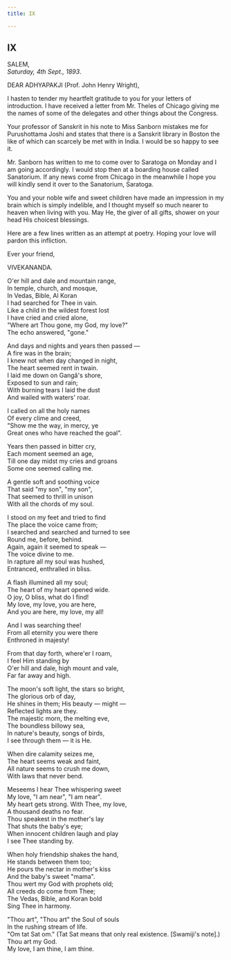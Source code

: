 ```yaml
---
title: IX

---
```





  

  


## IX

SALEM,  
*Saturday, 4th Sept*.*, 1893*.

DEAR ADHYAPAKJI (Prof. John Henry Wright),

I hasten to tender my heartfelt gratitude to you for your letters of
introduction. I have received a letter from Mr. Theles of Chicago giving
me the names of some of the delegates and other things about the
Congress.

Your professor of Sanskrit in his note to Miss Sanborn mistakes me for
Purushottama Joshi and states that there is a Sanskrit library in Boston
the like of which can scarcely be met with in India. I would be so happy
to see it.

Mr. Sanborn has written to me to come over to Saratoga on Monday and I
am going accordingly. I would stop then at a boarding house called
Sanatorium. If any news come from Chicago in the meanwhile I hope you
will kindly send it over to the Sanatorium, Saratoga.

You and your noble wife and sweet children have made an impression in my
brain which is simply indelible, and I thought myself so much nearer to
heaven when living with you. May He, the giver of all gifts, shower on
your head His choicest blessings.

Here are a few lines written as an attempt at poetry. Hoping your love
will pardon this infliction.

Ever your friend,

VIVEKANANDA.

O'er hill and dale and mountain range,  
In temple, church, and mosque,  
In Vedas, Bible, Al Koran  
I had searched for Thee in vain.  
Like a child in the wildest forest lost  
I have cried and cried alone,  
"Where art Thou gone, my God, my love?"  
The echo answered, "gone."

And days and nights and years then passed —  
A fire was in the brain;  
I knew not when day changed in night,  
The heart seemed rent in twain.  
I laid me down on Gangâ's shore,  
Exposed to sun and rain;  
With burning tears I laid the dust  
And wailed with waters' roar.

I called on all the holy names  
Of every clime and creed,  
"Show me the way, in mercy, ye  
Great ones who have reached the goal".

Years then passed in bitter cry,  
Each moment seemed an age,  
Till one day midst my cries and groans  
Some one seemed calling me.

A gentle soft and soothing voice  
That said "my son", "my son",  
That seemed to thrill in unison  
With all the chords of my soul.

I stood on my feet and tried to find  
The place the voice came from;  
I searched and searched and turned to see  
Round me, before, behind.  
Again, again it seemed to speak —  
The voice divine to me.  
In rapture all my soul was hushed,  
Entranced, enthralled in bliss.

A flash illumined all my soul;  
The heart of my heart opened wide.  
O joy, O bliss, what do I find!  
My love, my love, you are here,  
And you are here, my love, my all!

And I was searching thee!  
From all eternity you were there  
Enthroned in majesty!

From that day forth, where'er I roam,  
I feel Him standing by  
O'er hill and dale, high mount and vale,  
Far far away and high.

The moon's soft light, the stars so bright,  
The glorious orb of day,  
He shines in them; His beauty — might —  
Reflected lights are they.  
The majestic morn, the melting eve,  
The boundless billowy sea,  
In nature's beauty, songs of birds,  
I see through them — it is He.

When dire calamity seizes me,  
The heart seems weak and faint,  
All nature seems to crush me down,  
With laws that never bend.

Meseems I hear Thee whispering sweet  
My love, "I am near", "I am near".  
My heart gets strong. With Thee, my love,  
A thousand deaths no fear.  
Thou speakest in the mother's lay  
That shuts the baby's eye;  
When innocent children laugh and play  
I see Thee standing by.

When holy friendship shakes the hand,  
He stands between them too;  
He pours the nectar in mother's kiss  
And the baby's sweet "mama".  
Thou wert my God with prophets old;  
All creeds do come from Thee;  
The Vedas, Bible, and Koran bold  
Sing Thee in harmony.

"Thou art", "Thou art" the Soul of souls  
In the rushing stream of life.  
"Om tat Sat om." (Tat Sat means that only real existence. \[Swamiji's
note\].) Thou art my God.  
My love, I am thine, I am thine.


